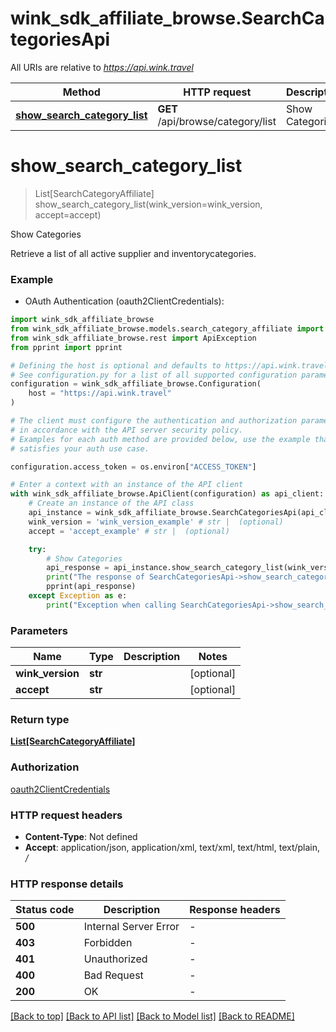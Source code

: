 # wink_sdk_affiliate_browse.SearchCategoriesApi

All URIs are relative to *https://api.wink.travel*

Method | HTTP request | Description
------------- | ------------- | -------------
[**show_search_category_list**](SearchCategoriesApi.md#show_search_category_list) | **GET** /api/browse/category/list | Show Categories


# **show_search_category_list**
> List[SearchCategoryAffiliate] show_search_category_list(wink_version=wink_version, accept=accept)

Show Categories

Retrieve a list of all active supplier and inventorycategories.

### Example

* OAuth Authentication (oauth2ClientCredentials):

```python
import wink_sdk_affiliate_browse
from wink_sdk_affiliate_browse.models.search_category_affiliate import SearchCategoryAffiliate
from wink_sdk_affiliate_browse.rest import ApiException
from pprint import pprint

# Defining the host is optional and defaults to https://api.wink.travel
# See configuration.py for a list of all supported configuration parameters.
configuration = wink_sdk_affiliate_browse.Configuration(
    host = "https://api.wink.travel"
)

# The client must configure the authentication and authorization parameters
# in accordance with the API server security policy.
# Examples for each auth method are provided below, use the example that
# satisfies your auth use case.

configuration.access_token = os.environ["ACCESS_TOKEN"]

# Enter a context with an instance of the API client
with wink_sdk_affiliate_browse.ApiClient(configuration) as api_client:
    # Create an instance of the API class
    api_instance = wink_sdk_affiliate_browse.SearchCategoriesApi(api_client)
    wink_version = 'wink_version_example' # str |  (optional)
    accept = 'accept_example' # str |  (optional)

    try:
        # Show Categories
        api_response = api_instance.show_search_category_list(wink_version=wink_version, accept=accept)
        print("The response of SearchCategoriesApi->show_search_category_list:\n")
        pprint(api_response)
    except Exception as e:
        print("Exception when calling SearchCategoriesApi->show_search_category_list: %s\n" % e)
```



### Parameters


Name | Type | Description  | Notes
------------- | ------------- | ------------- | -------------
 **wink_version** | **str**|  | [optional] 
 **accept** | **str**|  | [optional] 

### Return type

[**List[SearchCategoryAffiliate]**](SearchCategoryAffiliate.md)

### Authorization

[oauth2ClientCredentials](../README.md#oauth2ClientCredentials)

### HTTP request headers

 - **Content-Type**: Not defined
 - **Accept**: application/json, application/xml, text/xml, text/html, text/plain, */*

### HTTP response details

| Status code | Description | Response headers |
|-------------|-------------|------------------|
**500** | Internal Server Error |  -  |
**403** | Forbidden |  -  |
**401** | Unauthorized |  -  |
**400** | Bad Request |  -  |
**200** | OK |  -  |

[[Back to top]](#) [[Back to API list]](../README.md#documentation-for-api-endpoints) [[Back to Model list]](../README.md#documentation-for-models) [[Back to README]](../README.md)

